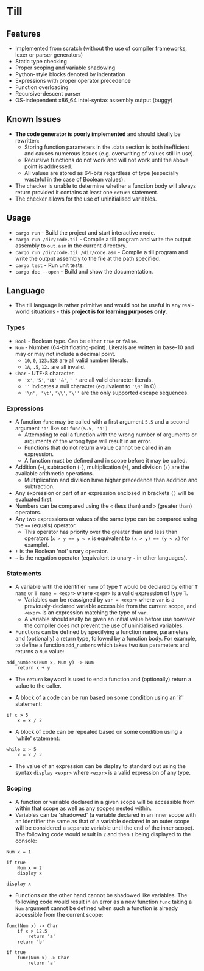 # Till

## Features

* Implemented from scratch (without the use of compiler frameworks, lexer or parser generators)
* Static type checking
* Proper scoping and variable shadowing
* Python-style blocks denoted by indentation
* Expressions with proper operator precedence
* Function overloading
* Recursive-descent parser
* OS-independent x86_64 Intel-syntax assembly output (buggy)

## Known Issues

* **The code generator is poorly implemented** and should ideally be rewritten:
  * Storing function parameters in the .data section is both inefficient and causes numerous issues (e.g. overwriting of values still in use).
  * Recursive functions do not work and will not work until the above point is addressed.
  * All values are stored as 64-bits regardless of type (especially wasteful in the case of Boolean values).
* The checker is unable to determine whether a function body will always return provided it contains at least one `return` statement.
* The checker allows for the use of uninitialised variables.

## Usage

* `cargo run` - Build the project and start interactive mode.
* `cargo run /dir/code.til` - Compile a till program and write the output assembly to `out.asm` in the current directory.
* `cargo run /dir/code.til /dir/code.asm` - Compile a till program and write the output assembly to the file at the path specified.
* `cargo test` - Run unit tests.
* `cargo doc --open` - Build and show the documentation.

## Language

* The till language is rather primitive and would not be useful in any real-world situations - **this project is for learning purposes only.**

### Types

* `Bool` - Boolean type. Can be either `true` or `false`.
* `Num` - Number (64-bit floating-point). Literals are written in base-10 and may or may not include a decimal point.
  * `10`, `0`, `123.528` are all valid number literals.
  * `1A`, `.5`, `12.` are all invalid.
* `Char` - UTF-8 character.
  * `'x'`, `'5'`, `'は'` `'&'`, `' '` are all valid character literals.
  * `''` indicates a null character (equivalent to `'\0'` in C).
  * `'\n', '\t'`, `'\\'`, `'\''` are the only supported escape sequences.

### Expressions

* A function `func` may be called with a first argument `5.5` and a second argument  `'a'` like so: `func(5.5, 'a')`
  * Attempting to call a function with the wrong number of arguments or arguments of the wrong type will result in an error.
  * Functions that do not return a value cannot be called in an expression.
  * A function must be defined and in scope before it may be called.
* Addition (`+`), subtraction (`-`), multiplication (`*`), and division (`/`) are the available arithmetic operations.
  * Multiplication and division have higher precedence than addition and subtraction.
* Any expression or part of an expression enclosed in brackets `()` will be evaluated first.
* Numbers can be compared using the `<` (less than) and `>` (greater than) operators.
* Any two expressions or values of the same type can be compared using the `==` (equals) operator.
  * This operator has priority over the greater than and less than operators (`x > y == y < x` is equivalent to `(x > y) == (y < x)` for example).
* `!` is the Boolean 'not' unary operator.
* `~` is the negation operator (equivalent to unary `-` in other languages).

### Statements

* A variable with the identifier `name` of type `T` would be declared by either `T name` or `T name = <expr>` where `<expr>` is a valid expression of type `T`.
  * Variables can be reassigned by `var = <expr>` where `var` is a previously-declared variable accessible from the current scope, and `<expr>` is an expression matching the type of `var`.
  * A variable should really be given an initial value before use however the compiler does not prevent the use of uninitialised variables.
* Functions can be defined by specifying a function name, parameters and (optionally) a return type, followed by a function body. For example, to define a function `add_numbers` which takes two `Num` parameters and returns a `Num` value:

```
add_numbers(Num x, Num y) -> Num
	return x + y
```

* The `return` keyword is used to end a function and (optionally) return a value to the caller.

* A block of a code can be run based on some condition using an 'if' statement:

```
if x > 5
	x = x / 2
```

* A block of code can be repeated based on some condition using a 'while' statement:

```
while x > 5
	x = x / 2
```

* The value of an expression can be display to standard out using the syntax `display <expr>` where `<expr>` is a valid expression of any type.

### Scoping

* A function or variable declared in a given scope will be accessible from within that scope as well as any scopes nested within.
* Variables can be 'shadowed' (a variable declared in an inner scope with an identifier the same as that of a variable declared in an outer scope will be considered a separate variable until the end of the inner scope). The following code would result in `2` and then `1` being displayed to the console:

```
Num x = 1

if true
	Num x = 2
	display x

display x
```

* Functions on the other hand cannot be shadowed like variables. The following code would result in an error as a new function `func` taking a `Num` argument cannot be defined when such a function is already accessible from the current scope:

```
func(Num x) -> Char
	if x > 12.5
		return 'a'
	return 'b'

if true
	func(Num x) -> Char
		return 'a'
```

